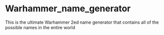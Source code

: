 # Warhammer_name_generator
This is the ultimate Warhammer 2ed name generator that contains all of the possible names in the entire world
